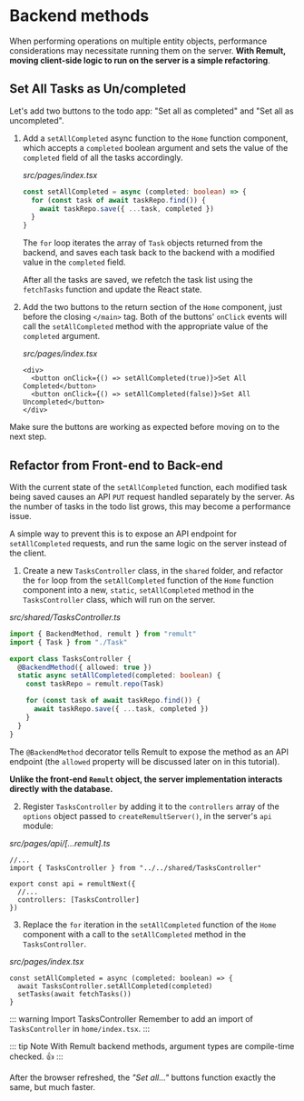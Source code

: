 # Backend methods

When performing operations on multiple entity objects, performance considerations may necessitate running them on the server. **With Remult, moving client-side logic to run on the server is a simple refactoring**.

## Set All Tasks as Un/completed

Let's add two buttons to the todo app: "Set all as completed" and "Set all as uncompleted".

1. Add a `setAllCompleted` async function to the `Home` function component, which accepts a `completed` boolean argument and sets the value of the `completed` field of all the tasks accordingly.

   _src/pages/index.tsx_

   ```ts
   const setAllCompleted = async (completed: boolean) => {
     for (const task of await taskRepo.find()) {
       await taskRepo.save({ ...task, completed })
     }
   }
   ```

   The `for` loop iterates the array of `Task` objects returned from the backend, and saves each task back to the backend with a modified value in the `completed` field.

   After all the tasks are saved, we refetch the task list using the `fetchTasks` function and update the React state.

2. Add the two buttons to the return section of the `Home` component, just before the closing `</main>` tag. Both of the buttons' `onClick` events will call the `setAllCompleted` method with the appropriate value of the `completed` argument.

   _src/pages/index.tsx_

   ```tsx
   <div>
     <button onClick={() => setAllCompleted(true)}>Set All Completed</button>
     <button onClick={() => setAllCompleted(false)}>Set All Uncompleted</button>
   </div>
   ```

Make sure the buttons are working as expected before moving on to the next step.

## Refactor from Front-end to Back-end

With the current state of the `setAllCompleted` function, each modified task being saved causes an API `PUT` request handled separately by the server. As the number of tasks in the todo list grows, this may become a performance issue.

A simple way to prevent this is to expose an API endpoint for `setAllCompleted` requests, and run the same logic on the server instead of the client.

1. Create a new `TasksController` class, in the `shared` folder, and refactor the `for` loop from the `setAllCompleted` function of the `Home` function component into a new, `static`, `setAllCompleted` method in the `TasksController` class, which will run on the server.

_src/shared/TasksController.ts_

```ts
import { BackendMethod, remult } from "remult"
import { Task } from "./Task"

export class TasksController {
  @BackendMethod({ allowed: true })
  static async setAllCompleted(completed: boolean) {
    const taskRepo = remult.repo(Task)

    for (const task of await taskRepo.find()) {
      await taskRepo.save({ ...task, completed })
    }
  }
}
```

The `@BackendMethod` decorator tells Remult to expose the method as an API endpoint (the `allowed` property will be discussed later on in this tutorial).

**Unlike the front-end `Remult` object, the server implementation interacts directly with the database.**

2. Register `TasksController` by adding it to the `controllers` array of the `options` object passed to `createRemultServer()`, in the server's `api` module:

_src/pages/api/[...remult].ts_

```ts{2,6}
//...
import { TasksController } from "../../shared/TasksController"

export const api = remultNext({
  //...
  controllers: [TasksController]
})
```

3. Replace the `for` iteration in the `setAllCompleted` function of the `Home` component with a call to the `setAllCompleted` method in the `TasksController`.

_src/pages/index.tsx_

```tsx{2}
const setAllCompleted = async (completed: boolean) => {
  await TasksController.setAllCompleted(completed)
  setTasks(await fetchTasks())
}
```

::: warning Import TasksController
Remember to add an import of `TasksController` in `home/index.tsx`.
:::

::: tip Note
With Remult backend methods, argument types are compile-time checked. :thumbsup:
:::

After the browser refreshed, the _"Set all..."_ buttons function exactly the same, but much faster.
